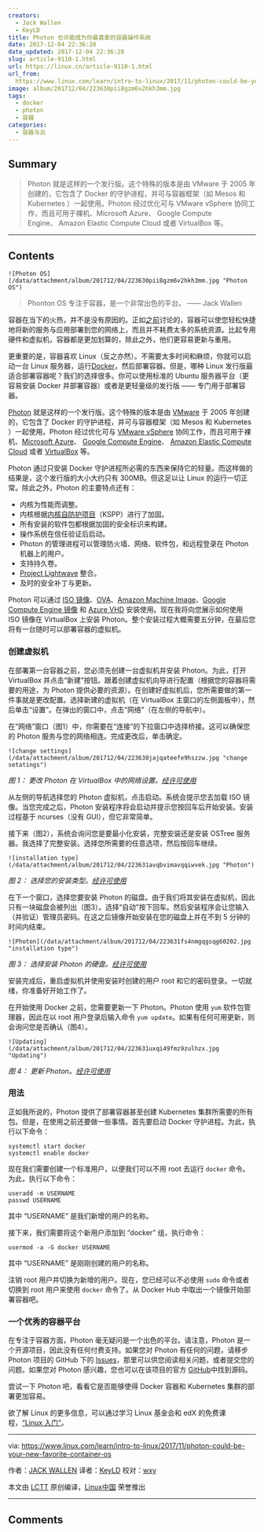 ```yaml
---
creators:
  - Jack Wallen
  - KeyLD
title: Photon 也许能成为你最喜爱的容器操作系统
date: 2017-12-04 22:36:28
date_updated: 2017-12-04 22:36:28
slug: article-9110-1.html
url: https://linux.cn/article-9110-1.html
url_from: 
  https://www.linux.com/learn/intro-to-linux/2017/11/photon-could-be-your-new-favorite-container-os
image: album/201712/04/223630pii8gzm6v2hkh3mm.jpg
tags:
  - docker
  - photon
  - 容器
categories:
  - 容器与云
---
```


## Summary

> Photon 就是这样的一个发行版。这个特殊的版本是由 VMware 于 2005 年创建的，它包含了 Docker 的守护进程，并可与容器框架（如 Mesos 和 Kubernetes ）一起使用。Photon 经过优化可与 VMware vSphere 协同工作，而且可用于裸机、Microsoft Azure、 Google Compute Engine、 Amazon Elastic Compute Cloud 或者 VirtualBox 等。

***

<!-- more -->

## Contents

`![Photon OS](/data/attachment/album/201712/04/223630pii8gzm6v2hkh3mm.jpg "Photon OS")`

> 
> Phonton OS 专注于容器，是一个非常出色的平台。 —— Jack Wallen
> 
> 
> 

容器在当下的火热，并不是没有原因的。正如[之前](https://www.linux.com/learn/intro-to-linux/2017/11/how-install-and-use-docker-linux)讨论的，容器可以使您轻松快捷地将新的服务与应用部署到您的网络上，而且并不耗费太多的系统资源。比起专用硬件和虚拟机，容器都是更加划算的，除此之外，他们更容易更新与重用。

更重要的是，容器喜欢 Linux（反之亦然）。不需要太多时间和麻烦，你就可以启动一台 Linux 服务器，运行[Docker](https://www.docker.com/)，然后部署容器。但是，哪种 Linux 发行版最适合部署容器呢？我们的选择很多。你可以使用标准的 Ubuntu 服务器平台（更容易安装 Docker 并部署容器）或者是更轻量级的发行版 —— 专门用于部署容器。

[Photon](https://vmware.github.io/photon/) 就是这样的一个发行版。这个特殊的版本是由 [VMware](https://www.vmware.com/) 于 2005 年创建的，它包含了 Docker 的守护进程，并可与容器框架（如 Mesos 和 Kubernetes ）一起使用。Photon 经过优化可与 [VMware vSphere](https://www.vmware.com/products/vsphere.html) 协同工作，而且可用于裸机、[Microsoft Azure](https://azure.microsoft.com/)、 [Google Compute Engine](https://cloud.google.com/compute/)、 [Amazon Elastic Compute Cloud](https://aws.amazon.com/ec2/) 或者 [VirtualBox](https://www.virtualbox.org/) 等。

Photon 通过只安装 Docker 守护进程所必需的东西来保持它的轻量。而这样做的结果是，这个发行版的大小大约只有 300MB。但这足以让 Linux 的运行一切正常。除此之外，Photon 的主要特点还有：

* 内核为性能而调整。
* 内核根据[内核自防护项目](https://kernsec.org/wiki/index.php/Kernel_Self_Protection_Project)（KSPP）进行了加固。
* 所有安装的软件包都根据加固的安全标识来构建。
* 操作系统在信任验证后启动。
* Photon 的管理进程可以管理防火墙、网络、软件包，和远程登录在 Photon 机器上的用户。
* 支持持久卷。
* [Project Lightwave](http://vmware.github.io/lightwave/) 整合。
* 及时的安全补丁与更新。

Photon 可以通过 [ISO 镜像](https://github.com/vmware/photon/wiki/Downloading-Photon-OS)、[OVA](https://github.com/vmware/photon/wiki/Downloading-Photon-OS)、[Amazon Machine Image](https://github.com/vmware/photon/wiki/Downloading-Photon-OS)、[Google Compute Engine 镜像](https://github.com/vmware/photon/wiki/Downloading-Photon-OS) 和 [Azure VHD](https://github.com/vmware/photon/wiki/Downloading-Photon-OS) 安装使用。现在我将向您展示如何使用 ISO 镜像在 VirtualBox 上安装 Photon。整个安装过程大概需要五分钟，在最后您将有一台随时可以部署容器的虚拟机。

### 创建虚拟机

在部署第一台容器之前，您必须先创建一台虚拟机并安装 Photon。为此，打开 VirtualBox 并点击“新建”按钮。跟着创建虚拟机向导进行配置（根据您的容器将需要的用途，为 Photon 提供必要的资源）。在创建好虚拟机后，您所需要做的第一件事就是更改配置。选择新建的虚拟机（在 VirtualBox 主窗口的左侧面板中），然后单击“设置”。在弹出的窗口中，点击“网络”（在左侧的导航中）。

在“网络”窗口（图1）中，你需要在“连接”的下拉窗口中选择桥接。这可以确保您的 Photon 服务与您的网络相连。完成更改后，单击确定。

`![change settings](/data/attachment/album/201712/04/223630jajqateefe9hszzw.jpg "change setatings")`

*图 1： 更改 Photon 在 VirtualBox 中的网络设置。[经许可使用](https://www.linux.com/licenses/category/used-permission)*

从左侧的导航选择您的 Photon 虚拟机，点击启动。系统会提示您去加载 ISO 镜像。当您完成之后，Photon 安装程序将会启动并提示您按回车后开始安装。安装过程基于 ncurses（没有 GUI），但它非常简单。

接下来（图2），系统会询问您是要最小化安装，完整安装还是安装 OSTree 服务器。我选择了完整安装。选择您所需要的任意选项，然后按回车继续。

`![installation type](/data/attachment/album/201712/04/223631avqbvimavqqiwvek.jpg "Photon")`

*图 2： 选择您的安装类型。[经许可使用](https://www.linux.com/licenses/category/used-permission)*

在下一个窗口，选择您要安装 Photon 的磁盘。由于我们将其安装在虚拟机，因此只有一块磁盘会被列出（图3）。选择“自动”按下回车。然后安装程序会让您输入（并验证）管理员密码。在这之后镜像开始安装在您的磁盘上并在不到 5 分钟的时间内结束。

`![Photon](/data/attachment/album/201712/04/223631fs4nmgqgsqg60202.jpg "installation type")`

*图 3： 选择安装 Photon 的硬盘。[经许可使用](https://www.linux.com/licenses/category/used-permission)*

安装完成后，重启虚拟机并使用安装时创建的用户 root 和它的密码登录。一切就绪，你准备好开始工作了。

在开始使用 Docker 之前，您需要更新一下 Photon。Photon 使用 `yum` 软件包管理器，因此在以 root 用户登录后输入命令 `yum update`。如果有任何可用更新，则会询问您是否确认（图4）。

`![Updating](/data/attachment/album/201712/04/223631uxqi49fmz9zulhzx.jpg "Updating")`

*图 4： 更新 Photon。[经许可使用](https://www.linux.com/licenses/category/used-permission)*

### 用法

正如我所说的，Photon 提供了部署容器甚至创建 Kubernetes 集群所需要的所有包。但是，在使用之前还要做一些事情。首先要启动 Docker 守护进程。为此，执行以下命令：

```shell
systemctl start docker
systemctl enable docker
```

现在我们需要创建一个标准用户，以便我们可以不用 root 去运行 `docker` 命令。为此，执行以下命令：

```shell
useradd -m USERNAME
passwd USERNAME
```

其中 “USERNAME” 是我们新增的用户的名称。

接下来，我们需要将这个新用户添加到 “docker” 组，执行命令：

```shell
usermod -a -G docker USERNAME
```

其中 “USERNAME” 是刚刚创建的用户的名称。

注销 root 用户并切换为新增的用户。现在，您已经可以不必使用 `sudo` 命令或者切换到 root 用户来使用 `docker` 命令了。从 Docker Hub 中取出一个镜像开始部署容器吧。

### 一个优秀的容器平台

在专注于容器方面，Photon 毫无疑问是一个出色的平台。请注意，Photon 是一个开源项目，因此没有任何付费支持。如果您对 Photon 有任何的问题，请移步 Photon 项目的 GitHub 下的 [Issues](https://github.com/vmware/photon/issues)，那里可以供您阅读相关问题，或者提交您的问题。如果您对 Photon 感兴趣，您也可以在该项目的官方 [GitHub](https://github.com/vmware/photon)中找到源码。

尝试一下 Photon 吧，看看它是否能够使得 Docker 容器和 Kubernetes 集群的部署更加容易。

欲了解 Linux 的更多信息，可以通过学习 Linux 基金会和 edX 的免费课程，[“Linux 入门”](https://training.linuxfoundation.org/linux-courses/system-administration-training/introduction-to-linux)。

---

via: <https://www.linux.com/learn/intro-to-linux/2017/11/photon-could-be-your-new-favorite-container-os>

作者：[JACK WALLEN](https://www.linux.com/users/jlwallen) 译者：[KeyLD](https://github.com/KeyLd) 校对：[wxy](https://github.com/wxy)

本文由 [LCTT](https://github.com/LCTT/TranslateProject) 原创编译，[Linux中国](https://linux.cn/) 荣誉推出

***

## Comments
